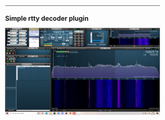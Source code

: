
-----------------------------------------------------------------
Simple rtty decoder plugin
-----------------------------------------------------------------

![overview](/rtty-example.png?raw=true)





